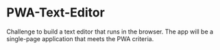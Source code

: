 # PWA-Text-Editor
Challenge to build a text editor that runs in the browser. The app will be a single-page application that meets the PWA criteria.

